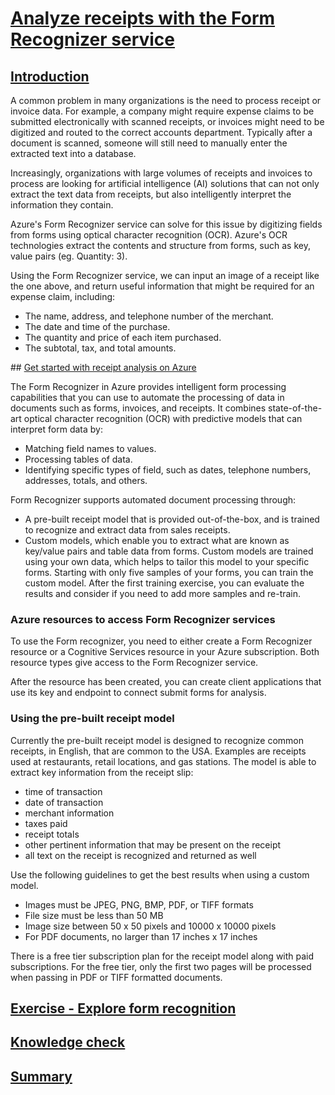 # [Analyze receipts with the Form Recognizer service](https://learn.microsoft.com/en-gb/training/modules/analyze-receipts-form-recognizer/)

## [Introduction](https://learn.microsoft.com/en-gb/training/modules/analyze-receipts-form-recognizer/1-introduction)

A common problem in many organizations is the need to process receipt or invoice data. For example, a company might require expense claims to be submitted electronically with scanned receipts, or invoices might need to be digitized and routed to the correct accounts department. Typically after a document is scanned, someone will still need to manually enter the extracted text into a database.

Increasingly, organizations with large volumes of receipts and invoices to process are looking for artificial intelligence (AI) solutions that can not only extract the text data from receipts, but also intelligently interpret the information they contain.

Azure's Form Recognizer service can solve for this issue by digitizing fields from forms using optical character recognition (OCR). Azure's OCR technologies extract the contents and structure from forms, such as key, value pairs (eg. Quantity: 3).

Using the Form Recognizer service, we can input an image of a receipt like the one above, and return useful information that might be required for an expense claim, including:

- The name, address, and telephone number of the merchant.
- The date and time of the purchase.
- The quantity and price of each item purchased.
- The subtotal, tax, and total amounts.

## [Get started with receipt analysis on Azure](https://learn.microsoft.com/en-gb/training/modules/analyze-receipts-form-recognizer/2-receipts-azure)

The Form Recognizer in Azure provides intelligent form processing capabilities that you can use to automate the processing of data in documents such as forms, invoices, and receipts. It combines state-of-the-art optical character recognition (OCR) with predictive models that can interpret form data by:

- Matching field names to values.
- Processing tables of data.
- Identifying specific types of field, such as dates, telephone numbers, addresses, totals, and others.

Form Recognizer supports automated document processing through:

- A pre-built receipt model that is provided out-of-the-box, and is trained to recognize and extract data from sales receipts.
- Custom models, which enable you to extract what are known as key/value pairs and table data from forms. Custom models are trained using your own data, which helps to tailor this model to your specific forms. Starting with only five samples of your forms, you can train the custom model. After the first training exercise, you can evaluate the results and consider if you need to add more samples and re-train.

### Azure resources to access Form Recognizer services

To use the Form recognizer, you need to either create a Form Recognizer resource or a Cognitive Services resource in your Azure subscription. Both resource types give access to the Form Recognizer service.

After the resource has been created, you can create client applications that use its key and endpoint to connect submit forms for analysis.

### Using the pre-built receipt model

Currently the pre-built receipt model is designed to recognize common receipts, in English, that are common to the USA. Examples are receipts used at restaurants, retail locations, and gas stations. The model is able to extract key information from the receipt slip:

- time of transaction
- date of transaction
- merchant information
- taxes paid
- receipt totals
- other pertinent information that may be present on the receipt
- all text on the receipt is recognized and returned as well

Use the following guidelines to get the best results when using a custom model.

- Images must be JPEG, PNG, BMP, PDF, or TIFF formats
- File size must be less than 50 MB
- Image size between 50 x 50 pixels and 10000 x 10000 pixels
- For PDF documents, no larger than 17 inches x 17 inches

There is a free tier subscription plan for the receipt model along with paid subscriptions. For the free tier, only the first two pages will be processed when passing in PDF or TIFF formatted documents.

## [Exercise - Explore form recognition](https://learn.microsoft.com/en-gb/training/modules/analyze-receipts-form-recognizer/3-analyze-receipts)

## [Knowledge check](https://learn.microsoft.com/en-gb/training/modules/analyze-receipts-form-recognizer/3a-knowledge-check)

## [Summary](https://learn.microsoft.com/en-gb/training/modules/analyze-receipts-form-recognizer/4-summary)